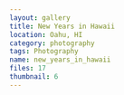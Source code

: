 ```yaml
---
layout: gallery
title: New Years in Hawaii
location: Oahu, HI
category: photography
tags: Photography
name: new_years_in_hawaii
files: 17
thumbnail: 6
---
```

